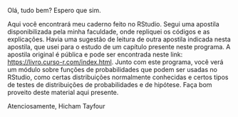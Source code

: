 Olá, tudo bem? Espero que sim.

Aqui você encontrará meu caderno feito no RStudio. Segui uma apostila disponibilizada pela minha faculdade, onde repliquei os códigos e as explicações. Havia uma sugestão de leitura de outra apostila indicada nesta apostila, que usei para o estudo de um capítulo presente neste programa. A apostila original é pública e pode ser encontrada neste link: https://livro.curso-r.com/index.html. Junto com este programa, você verá um módulo sobre funções de probabilidades que podem ser usadas no RStudio, como certas distribuições normalmente conhecidas e certos tipos de testes de distribuições de probabilidades e de hipótese. Faça bom proveito deste material aqui presente.

Atenciosamente, Hicham Tayfour
